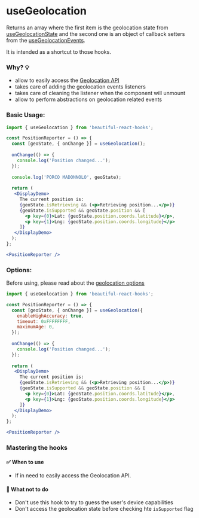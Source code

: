 # useGeolocation

Returns an array where the first item is the geolocation state from [useGeolocationState](./useGeolocation.md) 
and the second one is an object of callback setters from the [useGeolocationEvents](./useGeolocationEvents).

It is intended as a shortcut to those hooks.

### Why? 💡

- allow to easily access the [Geolocation API](https://developer.mozilla.org/en-US/docs/Web/API/Geolocation_API/Using_the_Geolocation_API)
- takes care of adding the geolocation events listeners
- takes care of cleaning the listener when the component will unmount
- allow to perform abstractions on geolocation related events

### Basic Usage:

```jsx harmony
import { useGeolocation } from 'beautiful-react-hooks'; 

const PositionReporter = () => {
  const [geoState, { onChange }] = useGeolocation(); 
  
  onChange(() => {
    console.log('Position changed...');
  });
  
  console.log('PORCO MADONNOLO', geoState);
  
  return (
   <DisplayDemo>
     The current position is:
     {geoState.isRetrieving && (<p>Retrieving position...</p>)}
     {geoState.isSupported && geoState.position && [
       <p key={0}>Lat: {geoState.position.coords.latitude}</p>,
       <p key={1}>Lng: {geoState.position.coords.longitude}</p>
     ]}
   </DisplayDemo>
  );
};

<PositionReporter />
```

### Options:

Before using, please read about the [geolocation options](https://developer.mozilla.org/en-US/docs/Web/API/PositionOptions)

```jsx harmony
import { useGeolocation } from 'beautiful-react-hooks'; 

const PositionReporter = () => {
  const [geoState, { onChange }] = useGeolocation({ 
    enableHighAccuracy: true, 
    timeout: 0xFFFFFFFF,
    maximumAge: 0,
  }); 
  
  onChange(() => {
    console.log('Position changed...');
  });
  
  return (
   <DisplayDemo>
     The current position is:
     {geoState.isRetrieving && (<p>Retrieving position...</p>)}
     {geoState.isSupported && geoState.position && [
       <p key={0}>Lat: {geoState.position.coords.latitude}</p>,
       <p key={1}>Lng: {geoState.position.coords.longitude}</p>
     ]}
   </DisplayDemo>
  );
};

<PositionReporter />
```


### Mastering the hooks

#### ✅ When to use
 
- If in need to easily access the Geolocation API.

#### 🛑 What not to do

- Don't use this hook to try to guess the user's device capabilities
- Don't access the geolocation state before checking hte `isSupported` flag
